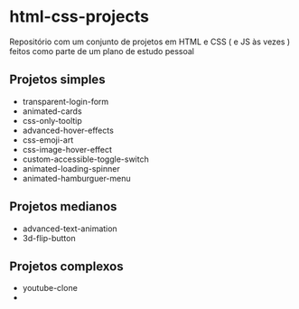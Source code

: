 # html-css-projects

Repositório com um conjunto de projetos em HTML e CSS ( e JS às vezes ) feitos como parte de um plano de estudo pessoal

## Projetos simples
- transparent-login-form
- animated-cards
- css-only-tooltip
- advanced-hover-effects
- css-emoji-art
- css-image-hover-effect
- custom-accessible-toggle-switch
- animated-loading-spinner
- animated-hamburguer-menu

## Projetos medianos
- advanced-text-animation
- 3d-flip-button

## Projetos complexos
- youtube-clone
- 

